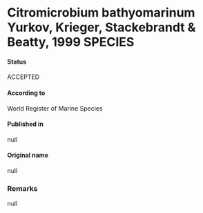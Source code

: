 Citromicrobium bathyomarinum Yurkov, Krieger, Stackebrandt & Beatty, 1999 SPECIES
=======

#### Status
ACCEPTED

#### According to
World Register of Marine Species

#### Published in
null

#### Original name
null

### Remarks
null